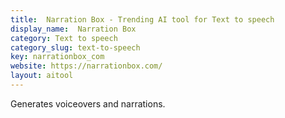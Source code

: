 ```yaml
---
title:  Narration Box - Trending AI tool for Text to speech
display_name:  Narration Box
category: Text to speech
category_slug: text-to-speech
key: narrationbox_com
website: https://narrationbox.com/
layout: aitool
---
```


Generates voiceovers and narrations.
